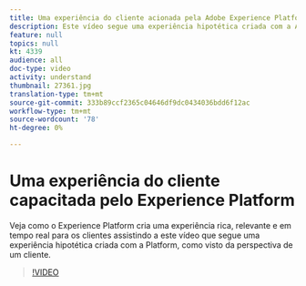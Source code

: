 ```yaml
---
title: Uma experiência do cliente acionada pela Adobe Experience Platform
description: Este vídeo segue uma experiência hipotética criada com a Adobe Experience Platform, como visto da perspectiva de um cliente. Veja como o Experience Platform cria uma experiência rica, relevante e em tempo real.
feature: null
topics: null
kt: 4339
audience: all
doc-type: video
activity: understand
thumbnail: 27361.jpg
translation-type: tm+mt
source-git-commit: 333b89ccf2365c04646df9dc0434036bdd6f12ac
workflow-type: tm+mt
source-wordcount: '78'
ht-degree: 0%

---
```



# Uma experiência do cliente capacitada pelo Experience Platform

Veja como o Experience Platform cria uma experiência rica, relevante e em tempo real para os clientes assistindo a este vídeo que segue uma experiência hipotética criada com a Platform, como visto da perspectiva de um cliente.

>[!VIDEO](https://video.tv.adobe.com/v/27361?quality=12&learn=on)